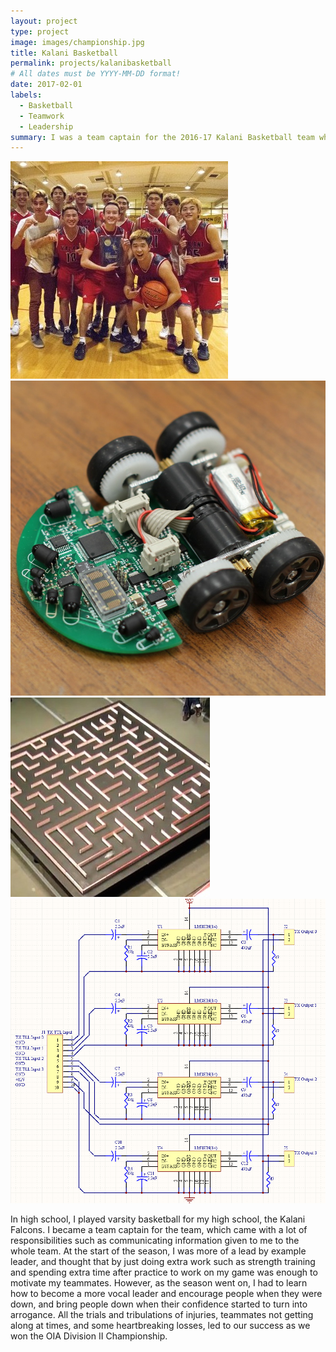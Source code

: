 ```yaml
---
layout: project
type: project
image: images/championship.jpg
title: Kalani Basketball
permalink: projects/kalanibasketball
# All dates must be YYYY-MM-DD format!
date: 2017-02-01
labels:
  - Basketball
  - Teamwork
  - Leadership
summary: I was a team captain for the 2016-17 Kalani Basketball team where we won the OIA championship.
---
```


<div class="ui small rounded images">
  <img class="ui image" src="../images/team.jpg">
  <img class="ui image" src="../images/micromouse-robot-2.jpg">
  <img class="ui image" src="../images/micromouse.jpg">
  <img class="ui image" src="../images/micromouse-circuit.png">
</div>

In high school, I played varsity basketball for my high school, the Kalani Falcons. I became a team captain for the team, which came with a lot of responsibilities such as communicating information given to me to the whole team. At the start of the season, I was more of a lead by example leader, and thought that by just doing extra work such as strength training and spending extra time after practice to work on my game was enough to motivate my teammates. However, as the season went on, I had to learn how to become a more vocal leader and encourage people when they were down, and bring people down when their confidence started to turn into arrogance. All the trials and tribulations of injuries, teammates not getting along at times, and some heartbreaking losses, led to our success as we won the OIA Division II Championship. 


